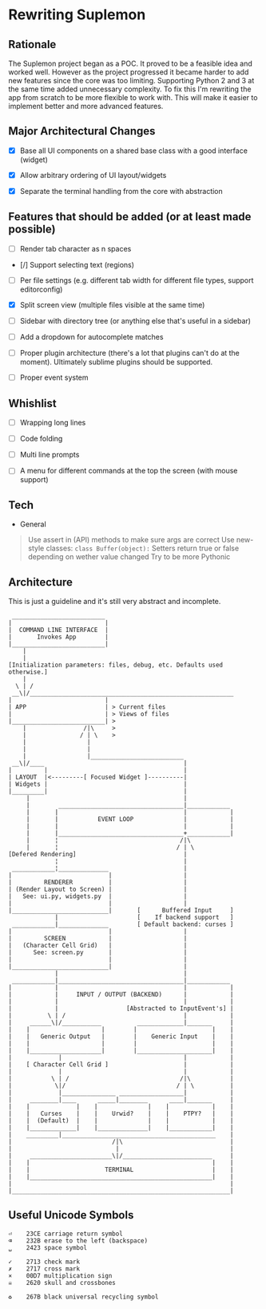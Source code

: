 # Rewriting Suplemon

## Rationale
The Suplemon project began as a POC. It proved to be a feasible idea and
worked well. However as the project progressed it became harder to add new
features since the core was too limiting. Supporting Python 2 and 3 at the same
time added unnecessary complexity. To fix this I'm rewriting the app from
scratch to be more flexible to work with. This will make it easier to implement
better and more advanced features.

## Major Architectural Changes
- [X] Base all UI components on a shared base class with a good interface (widget)
- [X] Allow arbitrary ordering of UI layout/widgets
- [X] Separate the terminal handling from the core with abstraction


## Features that should be added (or at least made possible)
- [ ] Render tab character as n spaces
- [/] Support selecting text (regions)
- [ ] Per file settings (e.g. different tab width for different file types, support editorconfig)
- [X] Split screen view (multiple files visible at the same time)
- [ ] Sidebar with directory tree (or anything else that's useful in a sidebar)
- [ ] Add a dropdown for autocomplete matches
- [ ] Proper plugin architecture (there's a lot that plugins can't do at the moment). Ultimately sublime plugins should be supported.
- [ ] Proper event system


## Whishlist
- [ ] Wrapping long lines
- [ ] Code folding
- [ ] Multi line prompts
- [ ] A menu for different commands at the top the screen (with mouse support)


## Tech
- General
> Use assert in (API) methods to make sure args are correct
> Use new-style classes: `class Buffer(object):`
> Setters return true or false depending on wether value changed
> Try to be more Pythonic

## Architecture

This is just a guideline and it's still very abstract and incomplete.

     __________________________
    |                          |
    |  COMMAND LINE INTERFACE  |
    |       Invokes App        |
    |__________________________|
        |
        |
    [Initialization parameters: files, debug, etc. Defaults used otherwise.]
        |
      \ | /
     __\|/_________________________________________________________
    |                          |                                   
    | APP                      | > Current files
    |                          | > Views of files
    |__________________________| >
        |                /|\     >
        |               / | \    >
        |                 |                                        
        |                 |                                        
        |                 |__________________________              
     __\|/____                                       |             
    |         |                                      |             
    | LAYOUT  |<---------[ Focused Widget ]----------|             
    | Widgets |                                      |             
    |_________|                                      |             
         |                                           |             
         |        ___________________________________|____________ 
         |       |                                   |            |
         |       |           EVENT LOOP              |            |
         |       |                                   |            |
         |       |___________________________________+____________|
         |       ¦                                  /|\            
         |       ¦                                 / | \           
    [Defered Rendering]                              |             
                 ¦                                   |             
     ____________¦______________                     |             
    |                           |                    |             
    |         RENDERER          |                    |             
    | (Render Layout to Screen) |                    |             
    |   See: ui.py, widgets.py  |                    |             
    |                           |                    |             
    |___________________________|       [      Buffered Input     ]
                 |                      [    If backend support   ]
     ____________|______________        [ Default backend: curses ]
    |                           |                    |             
    |         SCREEN            |                    |             
    |   (Character Cell Grid)   |                    |             
    |      See: screen.py       |                    |             
    |                           |                    |             
    |___________________________|                    |             
                 |                                   |             
     ____________|___________________________________|____________ 
    |            |                                   |            |
    |            |     INPUT / OUTPUT (BACKEND)      |            |
    |            |                                   |            |
    |            |                   [Abstracted to InputEvent's] |
    |          \ | /                                 |            |
    |     ______\|/___________          _____________|_______     |
    |    |                    |        |                     |    |
    |    |   Generic Output   |        |    Generic Input    |    |
    |    |                    |        |                     |    |
    |    |____________________|        |_____________________|    |
    |             |                                  |            |
    |    [ Character Cell Grid ]                     |            |
    |             |                                  |            |
    |           \ | /                               /|\           |
    |            \|/                               / | \          |
    |             |_______________ __________________|            |
    |     ________|____      _____|________      ____|_______     |
    |    |             |    |              |    |            |    |
    |    |   Curses    |    |    Urwid?    |    |    PTPY?   |    |
    |    |  (Default)  |    |              |    |            |    |
    |    |_____________|    |______________|    |____________|    |
    |    _________|___________________________________________    |
    |                            /|\                              |
    |                             |                               |
    |     _______________________\|/_________________________     |
    |    |                                                   |    |
    |    |                     TERMINAL                      |    |
    |    |___________________________________________________|    |
    |                                                             |
    |_____________________________________________________________|



## Useful Unicode Symbols

    ⏎    23CE carriage return symbol
    ⌫    232B erase to the left (backspace)
    ␣    2423 space symbol

    ✓    2713 check mark
    ✗    2717 cross mark
    ×    00D7 multiplication sign
    ☠    2620 skull and crossbones

    ♻    267B black universal recycling symbol
